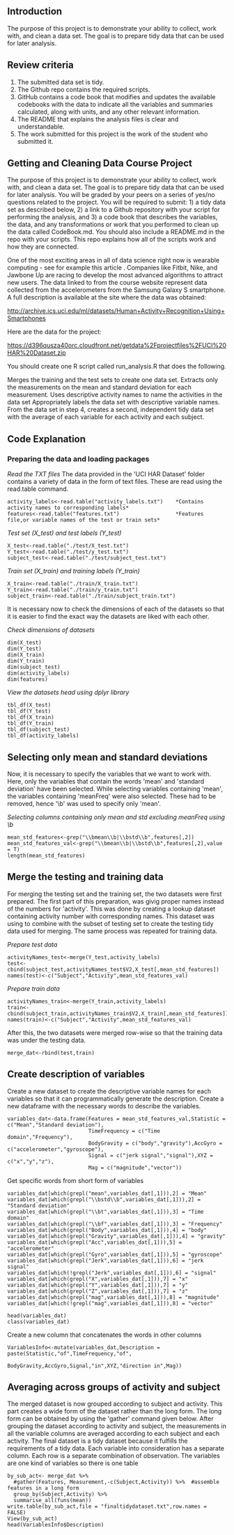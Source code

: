 ## Introduction
The purpose of this project is to demonstrate your ability to collect, work with, and clean a data set. The goal is to prepare tidy data that can be used for later analysis.

## Review criteria
1. The submitted data set is tidy.
2. The Github repo contains the required scripts. 
3. GitHub contains a code book that modifies and updates the available codebooks with the data to indicate all the variables and summaries calculated, along with units, and any other relevant information.
4. The README that explains the analysis files is clear and understandable.
5. The work submitted for this project is the work of the student who submitted it.

## Getting and Cleaning Data Course Project
The purpose of this project is to demonstrate your ability to collect, work with, and clean a data set. The goal is to prepare tidy data that can be used for later analysis. You will be graded by your peers on a series of yes/no questions related to the project. You will be required to submit: 1) a tidy data set as described below, 2) a link to a Github repository with your script for performing the analysis, and 3) a code book that describes the variables, the data, and any transformations or work that you performed to clean up the data called CodeBook.md. You should also include a README.md in the repo with your scripts. This repo explains how all of the scripts work and how they are connected.

One of the most exciting areas in all of data science right now is wearable computing - see for example this article . Companies like Fitbit, Nike, and Jawbone Up are racing to develop the most advanced algorithms to attract new users. The data linked to from the course website represent data collected from the accelerometers from the Samsung Galaxy S smartphone. A full description is available at the site where the data was obtained:

http://archive.ics.uci.edu/ml/datasets/Human+Activity+Recognition+Using+Smartphones

Here are the data for the project:

https://d396qusza40orc.cloudfront.net/getdata%2Fprojectfiles%2FUCI%20HAR%20Dataset.zip

You should create one R script called run_analysis.R that does the following.

Merges the training and the test sets to create one data set.
Extracts only the measurements on the mean and standard deviation for each measurement.
Uses descriptive activity names to name the activities in the data set
Appropriately labels the data set with descriptive variable names.
From the data set in step 4, creates a second, independent tidy data set with the average of each variable for each activity and each subject.

## Code Explanation
### Preparing the data and loading packages
*Read the TXT files*
The data provided in the 'UCI HAR Dataset' folder contains a variety of data in the form of text files. These are read using the read.table command. 
```{r}
activity_labels<-read.table("activity_labels.txt")    *Contains activity names to corresponding labels*
features<-read.table("features.txt")                  *Features file,or variable names of the test or train sets*
```

*Test set (X_test) and test labels (Y_test)*
```{r}
X_test<-read.table("./test/X_test.txt")              
Y_test<-read.table("./test/y_test.txt")               
subject_test<-read.table("./test/subject_test.txt")   
```

*Train set (X_train) and training labels (Y_train)*
```{r}
X_train<-read.table("./train/X_train.txt")               
Y_train<-read.table("./train/y_train.txt")               
subject_train<-read.table("./train/subject_train.txt") 
```

It is necessary now to check the dimensions of each of the datasets so that it is easier to find the exact way the datasets are liked with each other.

*Check dimensions of datasets*
```{r}
dim(X_test)
dim(Y_test)
dim(X_train)
dim(Y_train)
dim(subject_test)
dim(activity_labels)
dim(features)
```

*View the datasets head using dplyr library*
```{r}
tbl_df(X_test)
tbl_df(Y_test)
tbl_df(X_train)
tbl_df(Y_train)
tbl_df(subject_test)
tbl_df(activity_labels)

```


## Selecting only mean and standard deviations
Now, it is necessary to specify the variables that we want to work with. Here, only the variables that contain the words 'mean' and 'standard deviation' have been selected. While selecting variables containing 'mean', the variables containing 'meanFreq' were also selected. These had to be removed, hence '\\b' was used to specify only 'mean'. 

*Selecting columns containing only mean and std excluding meanFreq using \\b*
```{r}
mean_std_features<-grep("\\bmean\\b|\\bstd\\b",features[,2])  
mean_std_features_val<-grep("\\bmean\\b|\\bstd\\b",features[,2],value = T) 
length(mean_std_features)
```

## Merge the testing and training data 
For merging the testing set and the training set, the two datasets were first prepared. The first part of this preparation, was givig proper names instead of the numbers for 'activity'. This was done by creating a lookup dataset containing activity number with corresponding names. This dataset was using to combine with the subset of testing set to create the testing tidy data used for merging. The same process was repeated for training data.

*Prepare test data*
```{r}
activityNames_test<-merge(Y_test,activity_labels)     
test<-cbind(subject_test,activityNames_test$V2,X_test[,mean_std_features])
names(test)<-c("Subject","Activity",mean_std_features_val)
```

*Prepare train data*
```{r}
activityNames_train<-merge(Y_train,activity_labels)
train<-cbind(subject_train,activityNames_train$V2,X_train[,mean_std_features])
names(train)<-c("Subject","Activity",mean_std_features_val)
```

After this, the two datasets were merged row-wise so that the training data was under the testing data.

```{r}
merge_dat<-rbind(test,train)
```

## Create description of variables 
Create a new dataset to create the descriptive variable names for each  variables so that it can programmatically generate the description. Create a new dataframe with the necessary words to describe the variables.
```{r}
variables_dat<-data.frame(Features = mean_std_features_val,Statistic = c("Mean","Standard deviation"),
                          TimeFrequency = c("Time domain","Frequency"),
                          BodyGravity = c("body","gravity"),AccGyro = c("accelerometer","gyroscope"),
                          Signal = c("jerk signal","signal"),XYZ = c("x","y","z"),
                          Mag = c("magnitude","vector"))

```

Get specific words from short form of variables
```{r}
variables_dat[which(grepl("mean",variables_dat[,1])),2] = "Mean"
variables_dat[which(grepl("\\bstd\\b",variables_dat[,1])),2] = "Standard deviation"
variables_dat[which(grepl("\\bt",variables_dat[,1])),3] = "Time domain"
variables_dat[which(grepl("\\bf",variables_dat[,1])),3] = "Frequency"
variables_dat[which(grepl("Body",variables_dat[,1])),4] = "body"
variables_dat[which(grepl("Gravity",variables_dat[,1])),4] = "gravity"
variables_dat[which(grepl("Acc",variables_dat[,1])),5] = "accelerometer"
variables_dat[which(grepl("Gyro",variables_dat[,1])),5] = "gyroscope"
variables_dat[which(grepl("Jerk",variables_dat[,1])),6] = "jerk signal"
variables_dat[which(!grepl("Jerk",variables_dat[,1])),6] = "signal"
variables_dat[which(grepl("X",variables_dat[,1])),7] = "x"
variables_dat[which(grepl("Y",variables_dat[,1])),7] = "y"
variables_dat[which(grepl("Z",variables_dat[,1])),7] = "z"
variables_dat[which(grepl("mag",variables_dat[,1])),8] = "magnitude"
variables_dat[which(!grepl("mag",variables_dat[,1])),8] = "vector"

head(variables_dat)
class(variables_dat)
```

Create a new column that concatenates the words in other columns
```{r}
VariablesInfo<-mutate(variables_dat,Description = paste(Statistic,"of",TimeFrequency,"of",
                                                        BodyGravity,AccGyro,Signal,"in",XYZ,"direction in",Mag))

```


## Averaging across groups of activity and subject
The merged dataset is now grouped according to subject and activity. This part creates a wide form of the dataset rather than the long form. The long form can be obtained by using the 'gather' command given below. After grouping the dataset according to activity and subject, the measurements in all the variable columns are averaged according to each subject and each activity. The final dataset is a tidy dataset because it fulfills the requirements of a tidy data. Each variable into consideration has a separate column. Each row is a separate combination of observation. The variables are one kind of variables so there is one table
```{r}
by_sub_act<- merge_dat %>% 
  #gather(Features, Measurement,-c(Subject,Activity)) %>%  #assemble features in a long form
  group_by(Subject,Activity) %>%
  summarise_all(funs(mean))
write.table(by_sub_act,file = "finaltidydataset.txt",row.names = FALSE)
View(by_sub_act)
head(VariablesInfo$Description)
```

